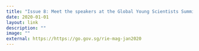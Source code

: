 ```yaml
---
title: "Issue 8: Meet the speakers at the Global Young Scientists Summit 2020"
date: 2020-01-01
layout: link
description: ""
image: ""
external: https://https://go.gov.sg/rie-mag-jan2020
---
```

